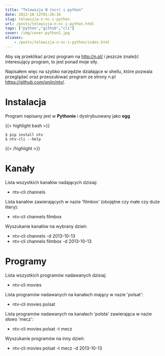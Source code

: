 ```yaml
---
title: "Telewizja N (nc+) i python"
date: 2013-10-12T01:26:16
slug: telewizja-n-nc-i-python
url: /posts/telewizja-n-nc-i-python.html
tags: ["python","github","cli"]
cover: /img/cover-python1.jpg
aliases:
    - /posts/telewizja-n-nc-i-python/index.html
---
```


Aby się przeklikać przez program na http://n.pl/ i jeszcze znaleźć interesujący program, to jest ponad moje siły.

Napisałem więc na szybko narzędzie działające w shellu, które pozwala przeglądać oraz przeszukiwać program ze strony
n.pl https://github.com/onjin/ntv/.

Instalacja
==========
Program napisany jest w **Pythonie** i dystrybuowany jako **egg**

{{< highlight bash >}}

    $ pip install ntv
    $ ntv-cli --help
{{< /highlight >}}


Kanały
======

Lista wszystkich kanałów nadających dzisiaj:

 * ntv-cli channels

Lista kanałów zawierających w nazie 'filmbox' (obojętne czy małe czy duże litery):

 * ntv-cli channels filmbox

Wyszukanie kanałów na wybrany dzień:

 * ntv-cli channels -d 2013-10-13
 * ntv-cli channels filmbox -d 2013-10-13

Programy
========

Lista wszystkich programów nadawanych dzisiaj:

 * ntv-cli movies

Lista programów nadawanych na kanałach mający w nazie 'polsat':

 * ntv-cli movies polsat

Lista programów nadawanych na kanałach 'polsta' zawierająca w nazie słowo 'mecz':

 * ntv-cli movies polsat -t mecz

Wyszukanie programów na inny dzień:

 * ntv-cli movies polsat -t mecz -d 2013-10-13
